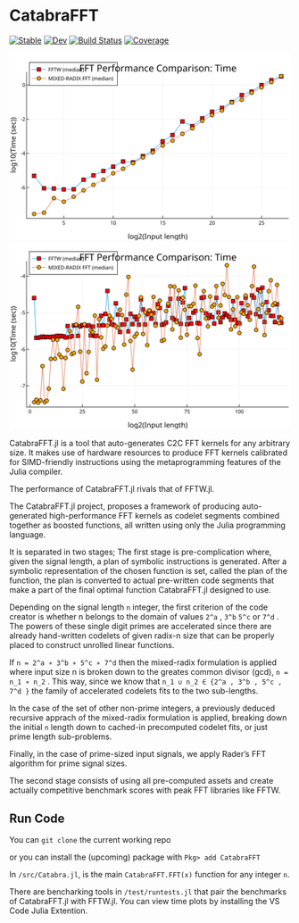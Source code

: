 # CatabraFFT

[![Stable](https://img.shields.io/badge/docs-stable-blue.svg)](https://pitsianis.github.io/CatabraFFT.jl/stable/)
[![Dev](https://img.shields.io/badge/docs-dev-blue.svg)](https://pitsianis.github.io/CatabraFFT.jl/dev/)
[![Build Status](https://github.com/pitsianis/CatabraFFT.jl/actions/workflows/CI.yml/badge.svg?branch=main)](https://github.com/pitsianis/CatabraFFT.jl/actions/workflows/CI.yml?query=branch%3Amain)
[![Coverage](https://codecov.io/gh/pitsianis/CatabraFFT.jl/branch/main/graph/badge.svg)](https://codecov.io/gh/pitsianis/CatabraFFT.jl)



![Alt text](./svgs/radix-2-bench.svg)
![Alt text](./svgs/120_prime_power_on.svg)

CatabraFFT.jl is a tool that auto-generates C2C FFT kernels for any arbitrary size. It makes use of hardware resources to produce FFT kernels calibrated for SIMD-friendly instructions using the metaprogramming features of the Julia compiler.

The performance of CatabraFFT.jl rivals that of FFTW.jl.

The CatabraFFT.jl project, proposes a framework of producing auto-generated high-performance FFT kernels as codelet segments combined together as boosted
functions, all written using only the Julia programming language.

It is separated in two stages; The first stage is pre-complication where, given the signal length, a plan of symbolic instructions is generated. After a symbolic representation of the chosen function is set, called the plan of the function, the plan is converted to actual pre-written code segments that make a part of the final optimal function CatabraFFT.jl designed to use.

Depending on the signal length ```n``` integer, the first criterion of the code creator is whether n belongs to the domain of values ```2^a``` , ```3^b``` ```5^c``` or ```7^d``` . The powers of these single digit primes are accelerated since there are already hand-written codelets of given radix-n size that
can be properly placed to construct unrolled linear functions.

If ```n = 2^a ∗ 3^b ∗ 5^c ∗ 7^d``` then the mixed-radix formulation is applied where input
size n is broken down to the greates common divisor (gcd), ```n = n_1 ∗ n_2``` . This way, since we know that ```n_1 ∪ n_2 ∈
{2^a , 3^b , 5^c , 7^d }``` the family of accelerated codelets fits to the two sub-lengths.

In the case of the set of other non-prime integers, a previously deduced recursive apprach of the mixed-radix formulation is applied, breaking
down the initial ```n``` length down to cached-in precomputed codelet fits, or just prime length sub-problems.

Finally, in the case of prime-sized input signals, we apply Rader’s FFT algorithm for prime signal sizes.

The second stage consists of using all pre-computed assets and create actually competitive benchmark scores with peak  FFT libraries like FFTW.

## Run Code

You can ```git clone``` the current working repo 

or you can install the (upcoming) package with
```Pkg> add CatabraFFT```

In ```/src/Catabra.jl```, is the main ```CatabraFFT.FFT(x)``` function for any integer ```n```.

There are bencharking tools in ```/test/runtests.jl``` that pair the benchmarks of CatabraFFT.jl with FFTW.jl.
You can view time plots by installing the VS Code Julia Extention.
